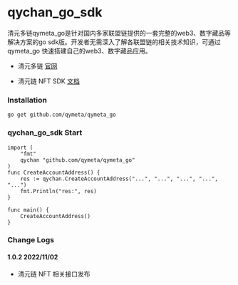 # qychan_go_sdk


清元多链qymeta_go是针对国内多家联盟链提供的一套完整的web3、数字藏品等解决方案的go sdk版。开发者无需深入了解各联盟链的相关技术知识，可通过qymeta_go 快速搭建自己的web3、数字藏品应用。

* 清元多链 [官网](http://openqkl.newmin.cn/)

* 清元链 NFT SDK [文档](https://github.com/qymeta/qymeta_go/blob/main/doc/qymeta_go.md)


### Installation
```
go get github.com/qymeta/qymeta_go
```



### qychan_go_sdk Start

```
import (
	"fmt"
	qychan "github.com/qymeta/qymeta_go"
)
func CreateAccountAddress() {
	res := qychan.CreateAccountAddress("...", "...", "...", "...", "...")
	fmt.Println("res:", res)
}

func main() {
	CreateAccountAddress()
}
```

### Change Logs

#### 1.0.2 2022/11/02

* 清元链 NFT 相关接口发布

